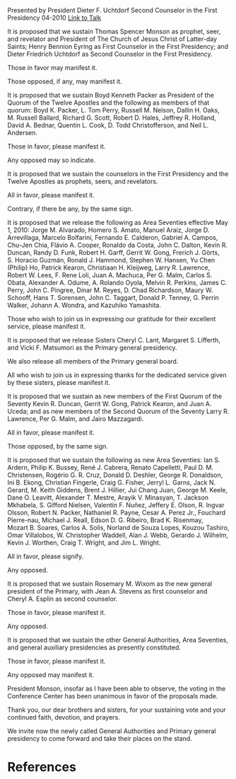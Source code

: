 Presented by President Dieter F. Uchtdorf
Second Counselor in the First Presidency
04-2010
[Link to Talk](https://www.churchofjesuschrist.org/study/general-conference/2010/04/the-sustaining-of-church-officers?lang=eng)

It is proposed that we sustain Thomas Spencer Monson as prophet, seer, and revelator and President of The Church of Jesus Christ of Latter-day Saints; Henry Bennion Eyring as First Counselor in the First Presidency; and Dieter Friedrich Uchtdorf as Second Counselor in the First Presidency.

Those in favor may manifest it.

Those opposed, if any, may manifest it.

It is proposed that we sustain Boyd Kenneth Packer as President of the Quorum of the Twelve Apostles and the following as members of that quorum: Boyd K. Packer, L. Tom Perry, Russell M. Nelson, Dallin H. Oaks, M. Russell Ballard, Richard G. Scott, Robert D. Hales, Jeffrey R. Holland, David A. Bednar, Quentin L. Cook, D. Todd Christofferson, and Neil L. Andersen.

Those in favor, please manifest it.

Any opposed may so indicate.

It is proposed that we sustain the counselors in the First Presidency and the Twelve Apostles as prophets, seers, and revelators.

All in favor, please manifest it.

Contrary, if there be any, by the same sign.

It is proposed that we release the following as Area Seventies effective May 1, 2010: Jorge M. Alvarado, Homero S. Amato, Manuel Araiz, Jorge D. Arrevillaga, Marcelo Bolfarini, Fernando E. Calderon, Gabriel A. Campos, Chu-Jen Chia, Flávio A. Cooper, Ronaldo da Costa, John C. Dalton, Kevin R. Duncan, Randy D. Funk, Robert H. Garff, Gerrit W. Gong, Frerich J. Görts, S. Horacio Guzmán, Ronald J. Hammond, Stephen W. Hansen, Yu Chen (Philip) Ho, Patrick Kearon, Christiaan H. Kleijweg, Larry R. Lawrence, Robert W. Lees, F. Rene Loli, Juan A. Machuca, Per G. Malm, Carlos S. Obata, Alexander A. Odume, A. Rolando Oyola, Melvin R. Perkins, James C. Perry, John C. Pingree, Dinar M. Reyes, D. Chad Richardson, Maury W. Schooff, Hans T. Sorensen, John C. Taggart, Donald P. Tenney, G. Perrin Walker, Johann A. Wondra, and Kazuhiko Yamashita.

Those who wish to join us in expressing our gratitude for their excellent service, please manifest it.

It is proposed that we release Sisters Cheryl C. Lant, Margaret S. Lifferth, and Vicki F. Matsumori as the Primary general presidency.

We also release all members of the Primary general board.

All who wish to join us in expressing thanks for the dedicated service given by these sisters, please manifest it.

It is proposed that we sustain as new members of the First Quorum of the Seventy Kevin R. Duncan, Gerrit W. Gong, Patrick Kearon, and Juan A. Uceda; and as new members of the Second Quorum of the Seventy Larry R. Lawrence, Per G. Malm, and Jairo Mazzagardi.

All in favor, please manifest it.

Those opposed, by the same sign.

It is proposed that we sustain the following as new Area Seventies: Ian S. Ardern, Philip K. Bussey, René J. Cabrera, Renato Capelletti, Paul D. M. Christensen, Rogério G. R. Cruz, Donald D. Deshler, George R. Donaldson, Ini B. Ekong, Christian Fingerle, Craig G. Fisher, Jerryl L. Garns, Jack N. Gerard, M. Keith Giddens, Brent J. Hillier, Jui Chang Juan, George M. Keele, Dane O. Leavitt, Alexander T. Mestre, Arayik V. Minasyan, T. Jackson Mkhabela, S. Gifford Nielsen, Valentín F. Nuñez, Jeffery E. Olson, R. Ingvar Olsson, Robert N. Packer, Nathaniel R. Payne, Cesar A. Perez Jr., Fouchard Pierre-nau, Michael J. Reall, Edson D. G. Ribeiro, Brad K. Risenmay, Mozart B. Soares, Carlos A. Solis, Norland de Souza Lopes, Kouzou Tashiro, Omar Villalobos, W. Christopher Waddell, Alan J. Webb, Gerardo J. Wilhelm, Kevin J. Worthen, Craig T. Wright, and Jim L. Wright.

All in favor, please signify.

Any opposed.

It is proposed that we sustain Rosemary M. Wixom as the new general president of the Primary, with Jean A. Stevens as first counselor and Cheryl A. Esplin as second counselor.

Those in favor, please manifest it.

Any opposed.

It is proposed that we sustain the other General Authorities, Area Seventies, and general auxiliary presidencies as presently constituted.

Those in favor, please manifest it.

Any opposed may manifest it.

President Monson, insofar as I have been able to observe, the voting in the Conference Center has been unanimous in favor of the proposals made.

Thank you, our dear brothers and sisters, for your sustaining vote and your continued faith, devotion, and prayers.

We invite now the newly called General Authorities and Primary general presidency to come forward and take their places on the stand.

# References
